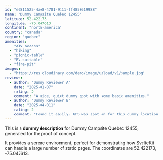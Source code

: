 ```yaml
---
id: "e6811525-4ae8-4781-9111-ff4858619988"
name: "Dummy Campsite Quebec 12455"
latitude: 52.422173
longitude: -75.047613
continent: "north-america"
country: "canada"
region: "quebec"
amenities:
  - "ATV-access"
  - "hiking"
  - "picnic-table"
  - "RV-suitable"
  - "fire-pit"
images:
  - "https://res.cloudinary.com/demo/image/upload/v1/sample.jpg"
reviews:
  - author: "Dummy Reviewer A"
    date: "2025-01-07"
    rating: 5
    comment: "A nice, quiet dummy spot with some basic amenities."
  - author: "Dummy Reviewer B"
    date: "2025-04-011"
    rating: 2
    comment: "Found it easily. GPS was spot on for this dummy location."
---
```


This is a **dummy description** for Dummy Campsite Quebec 12455, generated for the proof of concept.

It provides a serene environment, perfect for demonstrating how SvelteKit can handle a large number of static pages. The coordinates are 52.422173, -75.047613.
